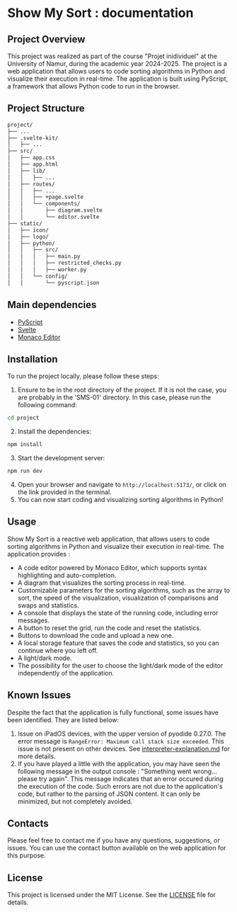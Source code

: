 # Show My Sort : documentation

## Project Overview
This project was realized as part of the course "Projet inidividuel" at the University of Namur, during the academic year 2024-2025.
The project is a web application that allows users to code sorting algorithms in Python and visualize their execution in real-time. The application is built using PyScript, a framework that allows Python code to run in the browser.

## Project Structure
```bash
project/
├── ...
├── .svelte-kit/
│   ├── ...
├── src/
│   ├── app.css
│   ├── app.html
│   ├── lib/
│   │   ├── ...
│   ├── routes/
│   │   ├── ...
│   │   ├── +page.svelte
│   │   └── components/
│   │       ├── diagram.svelte
│   │       └── editor.svelte
├── static/
│   ├── icon/
│   ├── logo/
│   ├── python/
│   │   ├── src/
│   │   │   ├── main.py
│   │   │   ├── restricted_checks.py
│   │   │   ├── worker.py
│   │   └── config/
│   │       └── pyscript.json

```

## Main dependencies
- [PyScript](https://pyscript.net/)
- [Svelte](https://svelte.dev/)
- [Monaco Editor](https://microsoft.github.io/monaco-editor/)

## Installation
To run the project locally, please follow these steps:

1. Ensure to be in the root directory of the project. If it is not the case, you are probably in the 'SMS-01' directory. In this case, please run the following command:
```bash
cd project
```
2. Install the dependencies:
```bash
npm install
```
3. Start the development server:
```bash
npm run dev
```
4. Open your browser and navigate to `http://localhost:5173/`, or click on the link provided in the terminal.
5. You can now start coding and visualizing sorting algorithms in Python!

## Usage
Show My Sort is a reactive web application, that allows users to code sorting algorithms in Python and visualize their execution in real-time. The application provides :

- A code editor powered by Monaco Editor, which supports syntax highlighting and auto-completion.
- A diagram that visualizes the sorting process in real-time.
- Customizable parameters for the sorting algorithms, such as the array to sort, the speed of the visualization, visualization of comparisons and swaps and statistics.
- A console that displays the state of the running code, including error messages.
- A button to reset the grid, run the code and reset the statistics.
- Buttons to download the code and upload a new one.
- A local storage feature that saves the code and statistics, so you can continue where you left off.
- A light/dark mode.
- The possibility for the user to choose the light/dark mode of the editor independently of the application.

## Known Issues
Despite the fact that the application is fully functional, some issues have been identified. They are listed below:

1. Issue on iPadOS devices, with the upper version of pyodide 0.27.0. The error message is `RangeError: Maximum call stack size exceeded`. This issue is not present on other devices. See [interpreter-explanation.md](static/python/config/interpreter-explaination.md) for more details.
2. If you have played a little with the application, you may have seen the following message in the output console : "Something went wrong... please try again". This message indicates that an error occured during the execution of the code. Such errors are not due to the application's code, but rather to the parsing of JSON content. It can only be minimized, but not completely avoided. 

## Contacts
Please feel free to contact me if you have any questions, suggestions, or issues. You can use the contact button available on the web application for this purpose.

## License
This project is licensed under the MIT License. See the [LICENSE](../LICENSE) file for details.